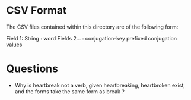 # CSV Format

The CSV files contained within this directory are of the following form:

Field 1: String : word
Fields 2... : conjugation-key prefixed conjugation values

# Questions

* Why is heartbreak not a verb, given heartbreaking, heartbroken exist, 
and the forms take the same form as break ?